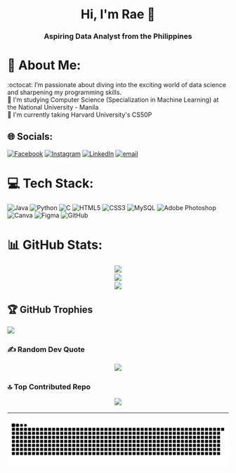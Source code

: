 <h1 align="center">Hi, I'm Rae 👋 </h1>
<h3 align="center">Aspiring Data Analyst from the Philippines </h3>

# 💫 About Me:
:octocat: I’m passionate about diving into the exciting world of data science and sharpening my programming skills.<br>
🌟 I'm studying Computer Science (Specialization in Machine Learning) at the National University - Manila<br>
🌸 I'm currently taking Harvard University's CS50P<br>

## 🌐 Socials:
[![Facebook](https://img.shields.io/badge/Facebook-%231877F2.svg?logo=Facebook&logoColor=white)](https://facebook.com/rae.paulos.2024) [![Instagram](https://img.shields.io/badge/Instagram-%23E4405F.svg?logo=Instagram&logoColor=white)](https://instagram.com/raesp_berry) [![LinkedIn](https://img.shields.io/badge/LinkedIn-%230077B5.svg?logo=linkedin&logoColor=white)](https://linkedin.com/in/rae-paulos-8969b5249) [![email](https://img.shields.io/badge/Email-D14836?logo=gmail&logoColor=white)](mailto:r.paulos.dev@gmail.com) 

# 💻 Tech Stack:
![Java](https://img.shields.io/badge/java-%23ED8B00.svg?style=for-the-badge&logo=openjdk&logoColor=white) ![Python](https://img.shields.io/badge/python-3670A0?style=for-the-badge&logo=python&logoColor=ffdd54) ![C](https://img.shields.io/badge/c-%2300599C.svg?style=for-the-badge&logo=c&logoColor=white) ![HTML5](https://img.shields.io/badge/html5-%23E34F26.svg?style=for-the-badge&logo=html5&logoColor=white) ![CSS3](https://img.shields.io/badge/css3-%231572B6.svg?style=for-the-badge&logo=css3&logoColor=white) ![MySQL](https://img.shields.io/badge/mysql-4479A1.svg?style=for-the-badge&logo=mysql&logoColor=white) ![Adobe Photoshop](https://img.shields.io/badge/adobe%20photoshop-%2331A8FF.svg?style=for-the-badge&logo=adobe%20photoshop&logoColor=white) ![Canva](https://img.shields.io/badge/Canva-%2300C4CC.svg?style=for-the-badge&logo=Canva&logoColor=white) ![Figma](https://img.shields.io/badge/figma-%23F24E1E.svg?style=for-the-badge&logo=figma&logoColor=white) ![GitHub](https://img.shields.io/badge/github-%23121011.svg?style=for-the-badge&logo=github&logoColor=white)

# 📊 GitHub Stats:
<div align="center">
  <img src="https://github-readme-stats.vercel.app/api?username=rpaulos&theme=codeSTACKr&hide_border=true&include_all_commits=false&count_private=false"/>
  <br/>
  <img src="https://nirzak-streak-stats.vercel.app/?user=rpaulos&theme=codeSTACKr&hide_border=true"/>
  <br/>
  <img src="https://github-readme-stats.vercel.app/api/top-langs/?username=rpaulos&theme=codeSTACKr&hide_border=true&include_all_commits=false&count_private=false&layout=compact"/>
</div>

## 🏆 GitHub Trophies
![](https://github-profile-trophy.vercel.app/?username=rpaulos&theme=radical&no-frame=false&no-bg=true&margin-w=4)

### ✍️ Random Dev Quote
<div align="center">
  <img src="https://quotes-github-readme.vercel.app/api?type=horizontal&theme=radical"/>
</div>

### 🔝 Top Contributed Repo
<div align="center">
  <img src="https://github-contributor-stats.vercel.app/api?username=rpaulos&limit=5&theme=radical&combine_all_yearly_contributions=true"/>
</div>

---
![snake gif](https://github.com/rpaulos/rpaulos/blob/output/github-snake-dark.svg)
